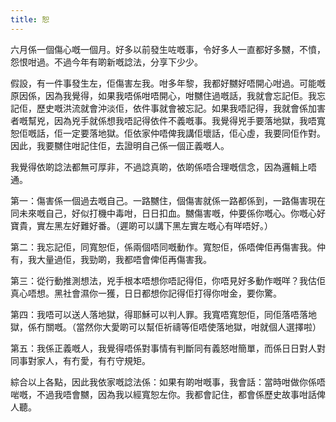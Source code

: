 ```yaml
---
title: 恕
---
```


六月係一個傷心嘅一個月。好多以前發生咗嘅事，令好多人一直都好多嬲，不憤，怨恨咁過。不過今年有啲新嘅諗法，分享下少少。

假設，有一件事發生左，佢傷害左我。咁多年黎，我都好嬲好唔開心咁過。可能嘅原因係，因為我覺得，如果我唔係咁唔開心，咁嬲住過嘅話，我就會忘記佢。我忘記佢，歷史嘅洪流就會沖淡佢，依件事就會被忘記。如果我唔記得，我就會係加害者嘅幫兇，因為兇手就係想我唔記得依件不義嘅事。我覺得兇手要落地獄，我唔寬恕佢嘅話，佢一定要落地獄。佢依家仲唔俾我講佢壞話，佢心虛，我要同佢作對。因此，我要嬲住咁記住佢，去證明自己係一個正義嘅人。

我覺得依啲諗法都無可厚非，不過諗真啲，依啲係唔合理嘅信念，因為邏輯上唔通。

第一：傷害係一個過去嘅自己。一路嬲住，個傷害就係一路都係到，一路傷害現在同未來嘅自己，好似打機中毒咁，日日扣血。嬲傷害嘅，仲要係你嘅心。你嘅心好寶貴，實左黑左好難好番。（遲啲可以講下黑左實左嘅心有咩唔好。）

第二：我忘記佢，同寬恕佢，係兩個唔同嘅動作。寬恕佢，係唔俾佢再傷害我。仲有，我大量過佢，我勁啲，我都唔會俾佢再傷害我。

第三：從行動推測想法，兇手根本唔想你唔記得佢，你唔見好多動作嘅咩？我估佢真心唔想。黑社會濕你一獲，日日都想你記得佢打得你咁金，要你驚。

第四：我唔可以送人落地獄，得耶穌可以判人罪。我寬唔寬恕佢，同佢落唔落地獄，係冇關嘅。（當然你大愛啲可以幫佢祈禱等佢唔使落地獄，咁就個人選擇啦）

第五：我係正義嘅人，我覺得唔係對事情有判斷同有義怒咁簡單，而係日日對人對同事對家人，有冇愛，有冇守規矩。

綜合以上各點，因此我依家嘅諗法係：如果有啲咁嘅事，我會話：當時咁做你係唔啱嘅，不過我唔會嬲，因為我以經寬恕左你。我都會記住，都會係歷史故事咁話俾人聽。

